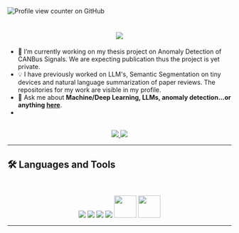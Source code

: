 ![Profile view counter on GitHub](https://komarev.com/ghpvc/?username=mehrboddx)
<h1 align="center">
    <img src="https://readme-typing-svg.herokuapp.com?font=Fira+Code&size=30&pause=500&width=435&lines=Hi%2C+I'm+Mehrbod+Nowrouz.;Welcome+to+my+github." />
</h1>


- 🌱 I’m currently working on my thesis project on Anomaly Detection of CANBus Signals. We are expecting publication thus the project is yet private.
- 💡 I have previously worked on LLM's, Semantic Segmentation on tiny devices and natural language summarization of paper reviews. The repositories for my work are visible in my profile.
- 💬 Ask me about **Machine/Deep Learning, LLMs, anomaly detection...or anything [here](https://github.com/mehrboddx/mehrboddx/issues)**.
- 

<br>

<div align="center">
  <a href="mehrbod.nowrouz@gmail.com">
    <img src="https://img.shields.io/badge/Gmail-333333?style=for-the-badge&logo=gmail&logoColor=red" />
  </a>
  <a href="https://www.linkedin.com/in/mehrbod-nowrouz-8b0a331b7/" target="_blank">
    <img src="https://img.shields.io/badge/LinkedIn-0077B5?style=for-the-badge&logo=linkedin&logoColor=white" target="_blank" />
  </a>
</div>
<hr>

## 🛠️ Languages and Tools

<br>
<p align="center">
<img src="https://skillicons.dev/icons?i=html,css,js,git" />
  <img src= "https://skillicons.dev/icons?i=aws,gcp,azure" />
  <img src="https://skillicons.dev/icons?i=git,kubernetes,docker" />
    <img src="https://skillicons.dev/icons?i=python,tensorflow,pytorch,sklearn" />
    <img src="https://encrypted-tbn0.gstatic.com/images?q=tbn:ANd9GcRZd7jAMnXBbl_-pNXZnk8ttgq3fTAfk5aWhw&s"width="50" height="50" />
    <img src= "https://images.icon-icons.com/2699/PNG/512/apache_spark_logo_icon_170560.png" width = "50" height = "50" />
</p>

<hr>

